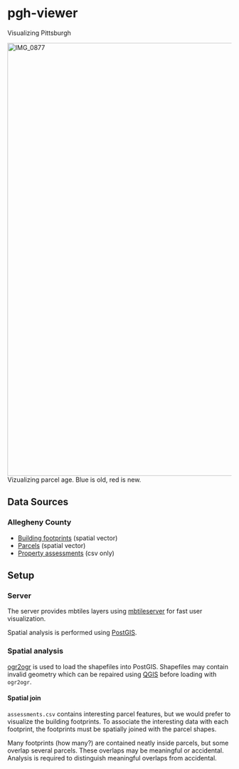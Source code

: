 # pgh-viewer

Visualizing Pittsburgh

<img width="972" alt="IMG_0877" src="https://user-images.githubusercontent.com/8193781/155641891-51366251-214b-4c7e-b2cb-ad819a2fc1fc.png">
Vizualizing parcel age. Blue is old, red is new.

## Data Sources

### Allegheny County

- [Building footprints](https://www.pasda.psu.edu/uci/DataSummary.aspx?dataset=1195) (spatial vector)
- [Parcels](https://www.pasda.psu.edu/uci/DataSummary.aspx?dataset=1214) (spatial vector)
- [Property assessments](https://data.wprdc.org/dataset/property-assessments) (csv only)

## Setup

### Server

The server provides mbtiles layers using [mbtileserver](https://github.com/consbio/mbtileserver) for fast user visualization.

Spatial analysis is performed using [PostGIS](https://postgis.net).

### Spatial analysis

[ogr2ogr](https://gdal.org/programs/ogr2ogr.html) is used to load the shapefiles into PostGIS. Shapefiles may contain invalid geometry which can be repaired using [QGIS](https://qgis.org) before loading with `ogr2ogr`.

#### Spatial join

`assessments.csv` contains interesting parcel features, but we would prefer to visualize the building footprints. To associate the interesting data with each footprint, the footprints must be spatially joined with the parcel shapes.

Many footprints (how many?) are contained neatly inside parcels, but some overlap several parcels. These overlaps may be meaningful or accidental. Analysis is required to distinguish meaningful overlaps from accidental.
